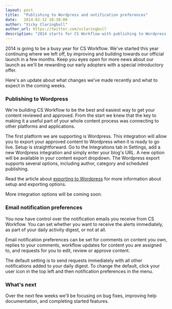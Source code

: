 ```yaml
---
layout: post
title:  "Publishing to Wordpress and notification preferences"
date:   2014-02-12 10:30:00
author: "Vicky Claringbull"
author_url: https://twitter.com/vclaringbull
description: "2014 starts for CS Workflow with publishing to Wordpress and setting preferences for email notifications"
---
```


2014 is going to be a busy year for CS Workflow. We've started this year continuing where we left off, by improving and building towards our official launch in a few months. Keep you eyes open for more news about our launch as we'll be rewarding our early adopters with a special introductory offer.

Here's an update about what changes we've made recently and what to expect in the coming weeks.

### Publishing to Wordpress
We're building CS Workflow to be the best and easiest way to get your content reviewed and approved. From the start we knew that the key to making it a useful part of your whole content process was connecting to other platforms and applications.

The first platform we are supporting is Wordpress. This integration will allow you to export your approved content to Wordpress when it is ready to go live. Setup is straightforward. Go to the Integrations tab in Settings, add a new Wordpress integration and simply enter your blog's URL. A new option will be available in your content export dropdown. The Wordpress export supports several options, including author, category and scheduled publishing.

Read the article about <a href="http://csworkflow.uservoice.com/knowledgebase/articles/305936-exporting-to-wordpress" target="_blank">exporting to Wordpress</a> for more information about setup and exporting options.

More integration options will be coming soon.

### Email notification preferences
You now have control over the notification emails you receive from CS Workflow. You can set whether you want to receive the alerts immediately, as part of your daily activity digest, or not at all.

Email notification preferences can be set for comments on content you own, replies to your comments, workflow updates for content you are assigned to, and requests for you to edit, review or approve content.

The default setting is to send requests immediately with all other notifications added to your daily digest. To change the default, click your user icon in the top left and then notification preferences in the menu.

### What's next
Over the next few weeks we'll be focusing on bug fixes, improving help documentation, and completing started features.

